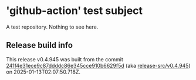 # 'github-action' test subject

A test repository. Nothing to see here.


## Release build info

This release v0.4.945 was built from the commit [241f4e31ece9c87ddddc86e345cce910b6629f5d](https://github.com/kattecon/gh-release-test-ga/tree/241f4e31ece9c87ddddc86e345cce910b6629f5d) (aka [release-src/v0.4.945](https://github.com/kattecon/gh-release-test-ga/tree/release-src/v0.4.945)) on 2025-01-13T02:07:50.718Z.
        